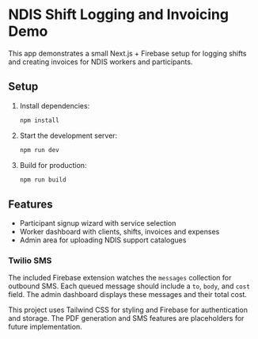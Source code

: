 # NDIS Shift Logging and Invoicing Demo

This app demonstrates a small Next.js + Firebase setup for logging shifts and creating invoices for NDIS workers and participants.

## Setup

1. Install dependencies:
   ```bash
   npm install
   ```
2. Start the development server:
   ```bash
   npm run dev
   ```
3. Build for production:
   ```bash
   npm run build
   ```

## Features

- Participant signup wizard with service selection
- Worker dashboard with clients, shifts, invoices and expenses
- Admin area for uploading NDIS support catalogues

### Twilio SMS

The included Firebase extension watches the `messages` collection for outbound
SMS. Each queued message should include a `to`, `body`, and `cost` field. The
admin dashboard displays these messages and their total cost.

This project uses Tailwind CSS for styling and Firebase for authentication and storage. The PDF generation and SMS features are placeholders for future implementation.
